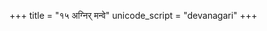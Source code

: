 +++
title = "१५ अग्निर् मन्वे"
unicode_script = "devanagari"
+++

<div class="js_include" url="/vedAH_yajuH/taittirIyam/saMhitA/sarva-prastutiH/4/7/15_agner_manve_mRgAram/"  newLevelForH1="2" includeTitle="false"> </div>  

